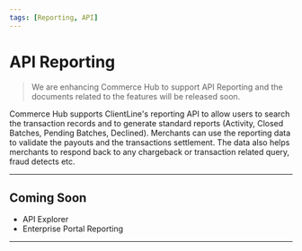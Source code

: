 ```yaml
---
tags: [Reporting, API]
---
```


# API Reporting

<!-- theme: danger -->
>We are enhancing Commerce Hub to support API Reporting and the documents related to the features will be released soon.

Commerce Hub supports ClientLine's reporting API to allow users to search the transaction records and to generate standard reports (Activity, Closed Batches, Pending Batches, Declined). Merchants can use the reporting data to validate the payouts and the transactions settlement. The data also helps merchants to respond back to any chargeback or transaction related query, fraud detects etc.

---

## Coming Soon
- API Explorer
- Enterprise Portal Reporting

---
